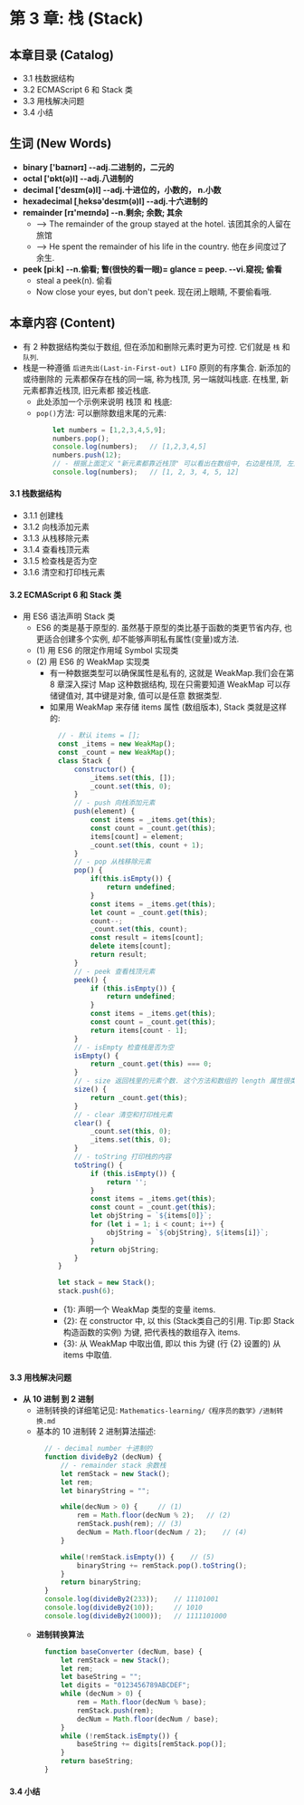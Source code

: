 # 第 3 章: 栈 (Stack)


## 本章目录 (Catalog)
- 3.1 栈数据结构 
- 3.2 ECMAScript 6 和 Stack 类
- 3.3 用栈解决问题
- 3.4 小结


## 生词 (New Words)
- **binary ['baɪnərɪ] --adj.二进制的，二元的**
- **octal ['ɒkt(ə)l] --adj.八进制的**
- **decimal ['desɪm(ə)l] --adj.十进位的，小数的， n.小数**
- **hexadecimal [ˌheksə'desɪm(ə)l] --adj.十六进制的**
- **remainder [rɪ'meɪndə] --n.剩余; 余数; 其余**
    + --> The remainder of the group stayed at the hotel.
        该团其余的人留在旅馆
    + --> He spent the remainder of his life in the country.
        他在乡间度过了余生.
- **peek [piːk] --n.偷看; 瞥(很快的看一眼)= glance = peep. --vi.窥视; 偷看**
    + steal a peek(n). 偷看
    + Now close your eyes, but don't peek. 现在闭上眼睛, 不要偷看哦.


## 本章内容 (Content)
- 有 2 种数据结构类似于数组, 但在添加和删除元素时更为可控. 它们就是 `栈` 和 `队列`.
- 栈是一种遵循 `后进先出(Last-in-First-out) LIFO` 原则的有序集合. 新添加的或待删除的
  元素都保存在栈的同一端, 称为栈顶, 另一端就叫栈底. 在栈里, 新元素都靠近栈顶, 旧元素都
  接近栈底. 
  + 此处添加一个示例来说明 栈顶 和 栈底:
  + `pop()`方法: 可以删除数组末尾的元素:
    ```javascript
        let numbers = [1,2,3,4,5,9];
        numbers.pop();
        console.log(numbers);   // [1,2,3,4,5]
        numbers.push(12);
        // - 根据上面定义 "新元素都靠近栈顶" 可以看出在数组中, 右边是栈顶, 左边是栈底.
        console.log(numbers);   // [1, 2, 3, 4, 5, 12]
    ```

#### 3.1 栈数据结构 
- 3.1.1 创建栈
- 3.1.2 向栈添加元素
- 3.1.3 从栈移除元素
- 3.1.4 查看栈顶元素
- 3.1.5 检查栈是否为空
- 3.1.6 清空和打印栈元素
#### 3.2 ECMAScript 6 和 Stack 类
- 用 ES6 语法声明 Stack 类
    * ES6 的类是基于原型的. 虽然基于原型的类比基于函数的类更节省内存, 也更适合创建多个实例,
      却不能够声明私有属性(变量)或方法.
    + (1) 用 ES6 的限定作用域 Symbol 实现类
    + (2) 用 ES6 的 WeakMap 实现类
        - 有一种数据类型可以确保属性是私有的, 这就是 WeakMap.我们会在第 8 章深入探讨 Map
          这种数据结构, 现在只需要知道 WeakMap 可以存储键值对, 其中键是对象, 值可以是任意
          数据类型.
        - 如果用 WeakMap 来存储 items 属性 (数组版本), Stack 类就是这样的: 
          ```javascript
            // - 默认 items = [];
            const _items = new WeakMap();
            const _count = new WeakMap();
            class Stack {
                constructor() {
                    _items.set(this, []);
                    _count.set(this, 0);
                }
                // - push 向栈添加元素
                push(element) {
                    const items = _items.get(this);
                    const count = _count.get(this);
                    items[count] = element;
                    _count.set(this, count + 1);
                }
                // - pop 从栈移除元素
                pop() {
                    if(this.isEmpty()) {
                        return undefined;
                    }
                    const items = _items.get(this);
                    let count = _count.get(this);
                    count--;
                    _count.set(this, count);
                    const result = items[count];
                    delete items[count];
                    return result;
                }
                // - peek 查看栈顶元素
                peek() {
                    if (this.isEmpty()) {
                        return undefined;
                    }
                    const items = _items.get(this);
                    const count = _count.get(this);
                    return items[count - 1];
                }
                // - isEmpty 检查栈是否为空
                isEmpty() {
                    return _count.get(this) === 0;
                }
                // - size 返回栈里的元素个数. 这个方法和数组的 length 属性很类似.
                size() {
                    return _count.get(this);
                }
                // - clear 清空和打印栈元素
                clear() {
                    _count.set(this, 0);
                    _items.set(this, 0);
                }
                // - toString 打印栈的内容
                toString() {
                    if (this.isEmpty()) {
                        return '';
                    }
                    const items = _items.get(this);
                    const count = _count.get(this);
                    let objString = `${items[0]}`;
                    for (let i = 1; i < count; i++) {
                        objString = `${objString}, ${items[i]}`;
                    }
                    return objString;
                }
            }

            let stack = new Stack();
            stack.push(6);
          ``` 
            + {1}: 声明一个 WeakMap 类型的变量 items.
            + {2}: 在 constructor 中, 以 this (Stack类自己的引用. Tip:即 Stack 
              构造函数的实例) 为键, 把代表栈的数组存入 items.
            + {3}: 从 WeakMap 中取出值, 即以 this 为键 (行 {2} 设置的) 从 items 中取值.
#### 3.3 用栈解决问题
- **从 10 进制 到 2 进制**
    + 进制转换的详细笔记见: `Mathematics-learning/《程序员的数学》/进制转换.md`
    + 基本的 10 进制转 2 进制算法描述:
      ```javascript
        // - decimal number 十进制的
        function divideBy2 (decNum) {
            // - remainder stack 余数栈
            let remStack = new Stack();
            let rem;
            let binaryString = "";

            while(decNum > 0) {     // (1)
                rem = Math.floor(decNum % 2);   // (2)
                remStack.push(rem); // (3)
                decNum = Math.floor(decNum / 2);    // (4)
            }

            while(!remStack.isEmpty()) {    // (5)
                binaryString += remStack.pop().toString();
            }
            return binaryString;
        }
        console.log(divideBy2(233));    // 11101001
        console.log(divideBy2(10));     // 1010
        console.log(divideBy2(1000));   // 1111101000
      ```
    + **进制转换算法**
      ```javascript
        function baseConverter (decNum, base) {
            let remStack = new Stack();
            let rem;
            let baseString = "";
            let digits = "0123456789ABCDEF";
            while (decNum > 0) {
                rem = Math.floor(decNum % base);
                remStack.push(rem);
                decNum = Math.floor(decNum / base);
            }
            while (!remStack.isEmpty()) {
                baseString += digits[remStack.pop()];
            }
            return baseString;
        }
      ```
#### 3.4 小结